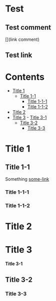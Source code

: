# Test

## Test comment

[](link comment)

<!-- html comment-->

[comment]: <> (syntax comment)

[//]: <> (slash comment)

[//]: # (hashtag comment)

## Test link

# Contents
- [Title 1](#markdown-header-title-1)
  - [Title 1-1](#markdown-header-title-1-1)
    - [Title 1-1-1](#markdown-header-title-1-1-1)
    - [Title 1-1-2](#title-1-1-2)
- [Title 2](#title-2)
- [Title 3](#title-3)
      - [Title 3-1](#title-3-1)
  - [Title 3-2](#title-3-2)
    - [Title 3-3](#title-3-3)
    
# Title 1

## Title 1-1

Something
[some-link](some-where)

### Title 1-1-1

### Title 1-1-2

# Title 2

# Title 3

#### Title 3-1

## Title 3-2

### Title 3-3